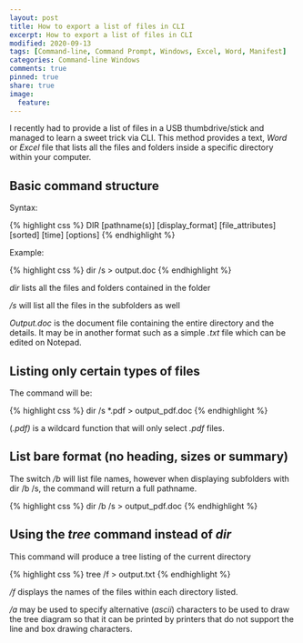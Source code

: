 ```yaml
---
layout: post
title: How to export a list of files in CLI
excerpt: How to export a list of files in CLI
modified: 2020-09-13
tags: [Command-line, Command Prompt, Windows, Excel, Word, Manifest]
categories: Command-line Windows
comments: true
pinned: true
share: true
image:
  feature:
---
```


I recently had to provide a list of files in a USB thumbdrive/stick and managed to learn a sweet trick via CLI. This method provides a text, *Word* or *Excel* file that lists all the files and folders inside a specific directory within your computer.

## Basic command structure

Syntax:

{% highlight css %}
DIR [pathname(s)] [display_format] [file_attributes] [sorted] [time] [options]
{% endhighlight %}

Example:

{% highlight css %}
dir /s > output.doc
{% endhighlight %}

*dir* lists all the files and folders contained in the folder

*/s* will list all the files in the subfolders as well

*Output.doc* is the document file containing the entire directory and the details. It may be in another format such as a simple *.txt* file which can be edited on Notepad.

## Listing only certain types of files

The command will be:

{% highlight css %}
dir /s *.pdf > output_pdf.doc
{% endhighlight %}

(*.pdf)* is a wildcard function that will only select *.pdf* files.

## List bare format (no heading, sizes or summary)

The switch */b* will list file names, however when displaying subfolders with dir /b /s, the command will return a full pathname.

{% highlight css %}
dir /b /s > output_pdf.doc
{% endhighlight %}

## Using the *tree* command instead of *dir*

This command will produce a tree listing of the current directory

{% highlight css %}
tree /f > output.txt
{% endhighlight %}

*/f* displays the names of the files within each directory listed.

*/a* may be used to specify alternative (*ascii*) characters to be used to draw the tree diagram so that it can be printed by printers that do not support the line and box drawing characters.
